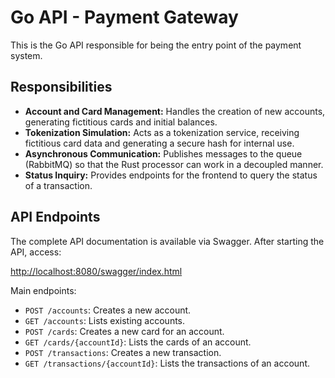 # Go API - Payment Gateway

This is the Go API responsible for being the entry point of the payment system.

## Responsibilities

- **Account and Card Management:** Handles the creation of new accounts, generating fictitious cards and initial balances.
- **Tokenization Simulation:** Acts as a tokenization service, receiving fictitious card data and generating a secure hash for internal use.
- **Asynchronous Communication:** Publishes messages to the queue (RabbitMQ) so that the Rust processor can work in a decoupled manner.
- **Status Inquiry:** Provides endpoints for the frontend to query the status of a transaction.

## API Endpoints

The complete API documentation is available via Swagger. After starting the API, access:

[http://localhost:8080/swagger/index.html](http://localhost:8080/swagger/index.html)

Main endpoints:

- `POST /accounts`: Creates a new account.
- `GET /accounts`: Lists existing accounts.
- `POST /cards`: Creates a new card for an account.
- `GET /cards/{accountId}`: Lists the cards of an account.
- `POST /transactions`: Creates a new transaction.
- `GET /transactions/{accountId}`: Lists the transactions of an account.